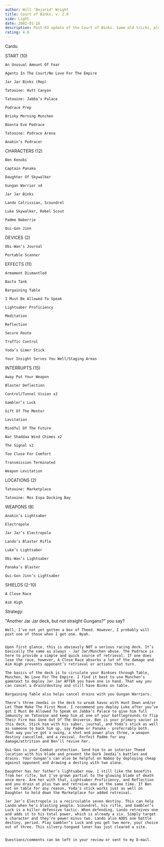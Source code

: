 ```yaml
---
author: Will "Bejarid" Wright
title: Court of Binks, v. 2.0
side: Light
date: 2002-01-16
description: Post-R3 update of the Court of Binks. Same old tricks, plus a few new ones.
rating: 4.0
---
```

Cards: 

START (10)

	An Unusual Amount Of Fear
	Agents In The Court/No Love For The Empire
	Jar Jar Binks (Rep)
	Tatooine: Hutt Canyon
	Tatooine: Jabba’s Palace
	Podrace Prep
	Brisky Morning Munchen
	Boonta Eve Podrace
	Tatooine: Podrace Arena
	Anakin’s Podracer

CHARACTERS (12)

	Ben Kenobi
	Captain Panaka
	Daughter Of Skywalker
	Gungan Warrior x4
	Jar Jar Binks
	Lando Calrissian, Scoundrel
	Luke Skywalker, Rebel Scout
	Padme Naberrie
	Qui-Gon Jinn

DEVICES (2)

	Obi-Wan’s Journal
	Portable Scanner

EFFECTS (11)

	Armament Dismantled
	Bacta Tank
	Bargaining Table
	I Must Be Allowed To Speak
	Lightsaber Proficiency
	Meditation
	Reflection
	Secure Route
	Traffic Control
	Yoda’s Gimer Stick
	Your Insight Serves You Well/Staging Areas

INTERRUPTS (15)

	Away Put Your Weapon
	Blaster Deflection
	Control/Tunnel Vision x2
	Gambler’s Luck
	Gift Of The Mentor
	Levitation
	Mindful Of The Future
	Nar Shaddaa Wind Chimes x2
	The Signal x2
	Too Close For Comfort
	Transmission Terminated
	Weapon Levitation

LOCATIONS (2)

	Tatooine: Marketplace
	Tatooine: Mos Espa Docking Bay

WEAPONS (8)

	Anakin’s Lightsaber
	Electropole
	Jar Jar’s Electropole
	Lando’s Blaster Rifle
	Luke’s Lightsaber
	Obi-Wan’s Lightsaber
	Panaka’s Blaster
	Qui-Gon Jinn’s Lightsaber

SHIELDS (2-10)

	A Close Race
	Aim High 

Strategy: 

"Another Jar Jar deck, but not straight Gungans?" you say?
	Well, I’ve not yet gotten a box of Theed. However, I probably will post one of those when I get one. Nyah.

	Upon first glance, this is obviously NOT a serious racing deck. It’s basically the same as always - Jar Jar/Munchen abuse. The Podrace is here to provide a simple and quick source of retrieval. If one does lose the race, however, A Close Race absorbs a lot of the damage and Aim High prevents opponent’s retrieval or actions that turn.
	The basics of the deck is to circulate your Binkses through Table, Munchen, No Love For The Empire. I find it best to use Munchen’s gametext to deploy Jar Jar AFTER you have one in hand. That way you can cancel a drain/destiny and still have Binks on table.
	Bargaining Table also helps cancel drains with you Gungan Warriors.
	There’s three Jeedai in the deck to wreak havoc with Hunt Down and/or Let Them Make The First Move. I recommend you deploy Luke after you’ve got I Must Be Allowed To Speak on Jabba’s Palace to give him full immunity on Tatooine and keep him at one of your battlegrounds to flip Their Fire Has Gone Out Of The Universe. Ben is your primary savior in this deck. Stick him with his saber, journal, and Yoda’s stick as well as someone to back him up, say Padme or Panaka - preferrably both. That way you’ve got a swing, a shot and power plus three, a weapon destiny cancelled, and a revival. Forfeit Padme for any damage/attrition and Ben’ll revive her.
	Qui-Gon is your Combat protection. Send him to an interior Theed location with his blade and prevent the Dark Jeedai’s battles and drains. Your Gungan’s can also be helpful on Naboo by deploying cheap against opponent and drawing a destiny with two alone.
	Daughter has her father’s lightsaber now. I still like the benefits from her rifle, but I’ve grown partial to the glowing blade of death once more. Arm her with that, Lightsaber Proficiency, and Reflection and you drain at plus two and retreive one at the same time. If Ben not on table for any reason, Yoda’s stick works just as well on Daughter to hold down the Marketplace for added retreival.
	Jar Jar’s Electropole is a recirculable seven destiny. This can help Lando when he’s blasting people. Scoundrel, his rifle, and Gambler’s Luck is a killer defensive tactic. When defending, Lando retreives one and adds it to his total power, which is already a six. Simply target a character and they’re power minus two. Lando also ADDS one battle destiny, period. Play Gambler’s Luck and you get two more, your choice out of three. This silvery-tongued loner has just cleared a site.

	Questions/comments can be left in your review or sent to my D-mail. 